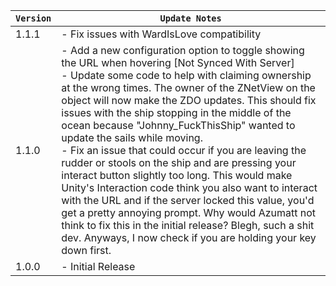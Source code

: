 | `Version` | `Update Notes`                                                                                                                                                                                                                                                                                                                                                                                                                                                                                                                                                                                                                                                                                                                                                                                                                                                             |
|-----------|----------------------------------------------------------------------------------------------------------------------------------------------------------------------------------------------------------------------------------------------------------------------------------------------------------------------------------------------------------------------------------------------------------------------------------------------------------------------------------------------------------------------------------------------------------------------------------------------------------------------------------------------------------------------------------------------------------------------------------------------------------------------------------------------------------------------------------------------------------------------------|
| 1.1.1     | - Fix issues with WardIsLove compatibility                                                                                                                                                                                                                                                                                                                                                                                                                                                                                                                                                                                                                                                                                                                                                                                                                                 |
| 1.1.0     | - Add a new configuration option to toggle showing the URL when hovering [Not Synced With Server]<br/> - Update some code to help with claiming ownership at the wrong times. The owner of the ZNetView on the object will now make the ZDO updates. This should fix issues with the ship stopping in the middle of the ocean because "Johnny_FuckThisShip" wanted to update the sails while moving.<br/> - Fix an issue that could occur if you are leaving the rudder or stools on the ship and are pressing your interact button slightly too long. This would make Unity's Interaction code think you also want to interact with the URL and if the server locked this value, you'd get a pretty annoying prompt. Why would Azumatt not think to fix this in the initial release? Blegh, such a shit dev. Anyways, I now check if you are holding your key down first. |
| 1.0.0     | - Initial Release                                                                                                                                                                                                                                                                                                                                                                                                                                                                                                                                                                                                                                                                                                                                                                                                                                                          |